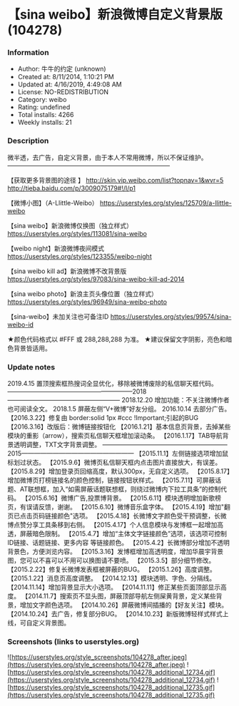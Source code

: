 # 【sina weibo】新浪微博自定义背景版 (104278)

### Information
- Author: 牛牛的约定 (unknown)
- Created at: 8/11/2014, 1:10:21 PM
- Updated at: 4/16/2019, 4:49:08 AM
- License: NO-REDISTRIBUTION
- Category: weibo
- Rating: undefined
- Total installs: 4266
- Weekly installs: 21


### Description
微半透，去广告，自定义背景，由于本人不常用微博，所以不保证维护。
——————————————————————————

【获取更多背景图的途径 】
http://skin.vip.weibo.com/list?topnav=1&wvr=5
http://tieba.baidu.com/p/3009075179#!/l/p1

【微博小图】（A-Llittle-Weibo）
https://userstyles.org/styles/125709/a-llittle-weibo

【sina weibo】新浪微博仅换图（独立样式）
https://userstyles.org/styles/113081/sina-weibo

【weibo night】新浪微博夜间模式
https://userstyles.org/styles/123355/weibo-night

【sina weibo kill ad】新浪微博不改背景版
https://userstyles.org/styles/97083/sina-weibo-kill-ad-2014

【sina weibo photo】新浪主页头像位置（独立样式）
https://userstyles.org/styles/96949/sina-weibo-photo

【sina-weibo】未加关注也可备注ID
https://userstyles.org/styles/99574/sina-weibo-id


★颜色代码格式以 #FFF 或 288,288,288 为准。
★建议保留文字阴影，亮色和暗色背景皆适用。

### Update notes
2019.4.15 置顶搜索框热搜词全显优化，移除被微博废除的私信聊天框代码。
————————————————————2018——————————————————
2018.12.20 增加功能：不关注微博作者也可阅读全文。
2018.1.5 屏蔽左侧“V+微博”好友分组。
2016.10.14 去部分广告。 
【2016.3.22】修复由 border:solid 1px #ccc !Important;引起的BUG
【2016.3.16】改版后：微博链接按钮化
【2016.1.21】基本信息页背景，去掉某些模块的重影（arrow），搜索页私信聊天框增加滚动条。
【2016.1.17】TAB导航背景透明调整，TXT文字背景调整。
————————————————————2015——————————————————
【2015.11.1】左侧链接选项增加鼠标划过状态。
【2015.9.6】微博页私信聊天框内点击图片直接放大，有误差。
【2015.8.29】增加登录页回缩高度，默认300px，无自定义选项。
【2015.8.17】增加微博页打榜链接名的颜色控制，链接按钮状样式。
【2015.7.11】可屏蔽话题、AT联想框，加入“如需屏蔽话题联想框，则绕过微博内下拉工具条”的控制代码。
【2015.6.16】微博广告,投票博背景。
【2015.6.11】模块透明增加新歌榜页，有误请反馈，谢谢。
【2015.6.10】微博音乐盒字体。
【2015.4.19】增加"翻页已点击页码链接颜色"选项。
【2015.4.18】长微博文字颜色受干预调整，长微博点赞分享工具条移到右侧。
【2015.4.17】个人信息模块与发博框一起增加高透，屏蔽暗色限制。
【2015.4.7】增加“主体文字链接颜色”选项，该选项可控制 ID链接、话题链接、更多内容 等链接颜色。
【2015.4.2】长微博部分增加不透明背景色，方便浏览内容。
【2015.3.16】发博框增加高透明度，增加华晨宇背景图，您可以不喜可以不用可以换图请不要喷。
【2015.3.5】部分细节修改。
【2015.2.22】修复长微博发表框被屏蔽的BUG。
【2015.1.26】高度调整。
【2015.1.22】消息页高度调整。
【2014.12.13】模块透明、字色、分隔线。
【2014.11.14】增加背景显示大小选项。
【2014.11.11】修正某些页面顶部显示高度。
【2014.11.7】搜索页不显头图，屏蔽顶部导航左侧屎黄背景，定义某些背景，增加文字颜色选项。
【2014.10.26】屏蔽微博间插播的【好友关注】模块。
【2014.10.24】去广告，修复部分BUG。
【2014.10.23】新版微博轻样式样式上线，可自定义背景图。

### Screenshots (links to userstyles.org)
![https://userstyles.org/style_screenshots/104278_after.jpeg](https://userstyles.org/style_screenshots/104278_after.jpeg)
![https://userstyles.org/style_screenshots/104278_additional_12734.gif](https://userstyles.org/style_screenshots/104278_additional_12734.gif)
![https://userstyles.org/style_screenshots/104278_additional_12735.gif](https://userstyles.org/style_screenshots/104278_additional_12735.gif)

